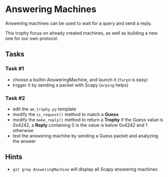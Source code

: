 # Answering Machines

Answering machines can be used to wait for a query and send a reply.

This trophy focus on already created machines, as well as building a new one for
our own protocol.

## Tasks

### Task #1

- choose a builtin AnsweringMachine, and launch it (`farpd` is easy)
- trigger it by sending a packet with Scapy (`arping` helps)

### Task #2

- edit the `am_trophy.py` template
- modify the `is_request()` method to match a **Guess**
- modify the `make_reply()` method to return a **Trophy** if the Guess value is
  0x4242, a **Reply** containing 0 is the value is below 0x4242 and 1 otherwise
- test the answering machine by sending a Guess packet and analyzing the answer

## Hints

- `git grep AnsweringMachine` will display all Scapy answering machines
